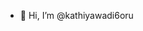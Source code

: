 - 👋 Hi, I’m @kathiyawadi6oru
<!-- - 📫 Contact Number :: +91 96873 15300
- 📫 Email :: mayankvachhani91@gmail.com -->
      
      
      
<!---
kathiyawadi6oru/kathiyawadi6oru is a ✨ special ✨ repository because its `README.md` (this file) appears on your GitHub profile.
You can click the Preview link to take a look at your changes.
--->

